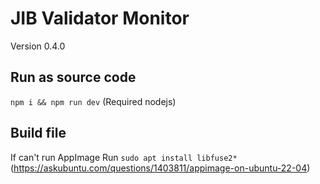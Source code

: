 # JIB Validator Monitor

Version 0.4.0

## Run as source code

`npm i && npm run dev` (Required nodejs)

## Build file

If can't run AppImage
Run `sudo apt install libfuse2*` (https://askubuntu.com/questions/1403811/appimage-on-ubuntu-22-04)

